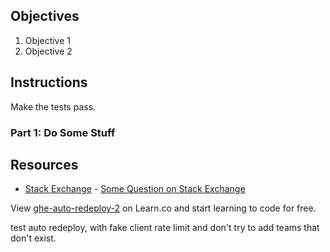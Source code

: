 ## Objectives

1. Objective 1
2. Objective 2

## Instructions

Make the tests pass.

### Part 1: Do Some Stuff

## Resources

* [Stack Exchange](http://www.stackexchange.com) - [Some Question on Stack Exchange](http://www.stackexchange.com/questions/123)

<p class='util--hide'>View <a href='https://learn.co/lessons/ghe-auto-redeploy-2'>ghe-auto-redeploy-2</a> on Learn.co and start learning to code for free.</p>

test auto redeploy, with fake client rate limit and don't try to add teams that don't exist.
